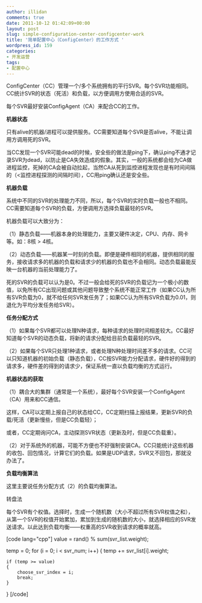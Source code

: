 ```yaml
---
author: illidan
comments: true
date: 2011-10-12 01:42:09+00:00
layout: post
slug: simple-configuration-center-configcenter-work
title: '简单配置中心（ConfigCenter）的工作方式 '
wordpress_id: 159
categories:
- 开发运营
tags:
- 配置中心
---
```


ConfigCenter（CC）管理一个/多个系统拥有的平行SVR。每个SVR功能相同。CC统计SVR的状态（死活）和负载，以方便调用方使用合适的SVR。

每个SVR最好安装ConfigAgent（CA）来配合CC的工作。

**机器状态**

只有alive的机器/进程可以提供服务。CC需要知道每个SVR是否alive，不能让调用方调用死的SVR。

当CC发现一个SVR可能dead的时候，安全些的做法是ping下，确认ping不通才记录SVR为dead，以防止是CA失效造成的假象。其实，一般的系统都会给为CA做进程监控，死掉的CA会被自动拉起，当然CA从死到监控进程发现也是有时间间隔的（<监控进程探测的间隔时间），CC用ping确认还是安全些。
<!-- more -->
**机器负载**

系统中不同的SVR的处理能力不同，所以，每个SVR的实时负载一般也不相同。CC需要知道每个SVR的负载，方便调用方选择负载最轻的SVR。

机器负载可以大致分为：

（1）静态负载——机器本身的处理能力，主要又硬件决定，CPU、内存、网卡等。如：8核 > 4核。

（2）动态负载——机器某一时刻的负载。即便是硬件相同的机器，提供相同的服务，接收请求多的机器的负载和请求少的机器的负载也不会相同。动态负载最能反映一台机器的当前处理能力了。

死的SVR的负载可以认为是0。不过一般会给死的SVR的负载记为一个极小的数值，以免所有CC出现问题或其他问题导致整个系统不能正常工作（如果CC认为所有SVR负载为0，就不给任何SVR发任务了；如果CC认为所有SVR负载为0.01，则退化为平均分发任务给SVR）。

**任务分配方式**

（1）如果每个SVR都可以处理N种请求，每种请求的处理时间相差较大。CC最好知道每个SVR的动态负载，将新的请求分配给目前负载最轻的SVR。

（2）如果每个SVR只处理1种请求，或者处理N种处理时间差不多的请求。CC可以只知道机器的初始负载（静态负载），CC按SVR能力分配请求，硬件好的得到的请求多，硬件差的得到的请求少，保证系统一直以负载均衡的方式运行。

**机器状态的获取**

（1）耦合大的集群（通常是一个系统），最好每个SVR安装一个ConfigAgent（CA）用来和CC通信。

这样，CA可以定期上报自己的状态给CC，CC定期扫描上报结果，更新SVR的负载/死活（更新慢些，但是CC负载轻）；

或者，CC定期询问CA，主动探测SVR状态（更新及时，但是CC负载重）。

（2）对于系统外的机器，可能不方便也不好强制安装CA。CC只能统计这些机器的收包、回包情况，计算它们的负载。如果是UDP请求，SVR又不回包，那就没办法了。

**负载均衡算法**

这里主要说任务分配方式（2）的负载均衡算法。

转盘法

每个SVR有个权值。选择时，生成一个随机数（大小不超过所有SVR权值之和），从第一个SVR的权值开始累加，累加到生成的随机数的大小，就选择相应的SVR发送请求。以此达到负载均衡——权重高的SVR收到请求的概率就高。

[code lang="cpp"]
value = rand() % sum(svr_list.weight);

temp = 0;
for (i = 0; i < svr_num; i++)
{
    temp += svr_list[i].weight;

    if (temp >= value)
    {
        choose_svr_index = i;
        break;
    }
}
[/code] 
